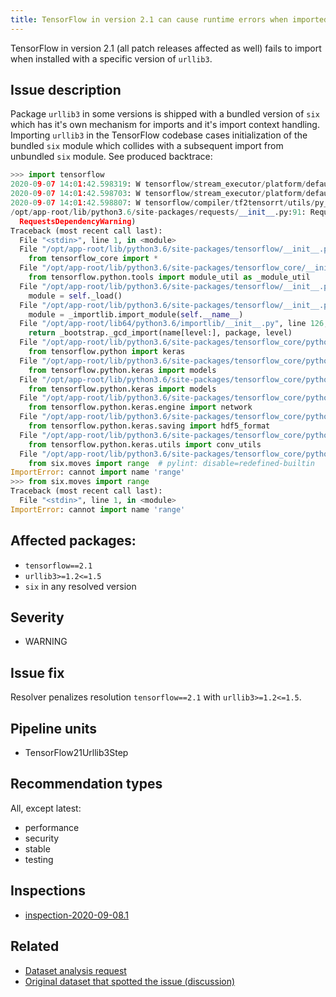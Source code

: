 ```yaml
---
title: TensorFlow in version 2.1 can cause runtime errors when imported, caused by incompatibility between urllib3 and six packages
---
```


TensorFlow in version 2.1 (all patch releases affected as well) fails to import
when installed with a specific version of ``urllib3``.

## Issue description

Package ``urllib3`` in some versions is shipped with a bundled version of
``six`` which has it's own mechanism for imports and it's import context
handling. Importing ``urllib3`` in the TensorFlow codebase cases initialization
of the bundled ``six`` module which collides with a subsequent import from
unbundled ``six`` module. See produced backtrace:

```python
>>> import tensorflow
2020-09-07 14:01:42.598319: W tensorflow/stream_executor/platform/default/dso_loader.cc:55] Could not load dynamic library 'libnvinfer.so.6'; dlerror: libnvinfer.so.6: cannot open shared object file: No such file or directory
2020-09-07 14:01:42.598703: W tensorflow/stream_executor/platform/default/dso_loader.cc:55] Could not load dynamic library 'libnvinfer_plugin.so.6'; dlerror: libnvinfer_plugin.so.6: cannot open shared object file: No such file or directory
2020-09-07 14:01:42.598807: W tensorflow/compiler/tf2tensorrt/utils/py_utils.cc:30] Cannot dlopen some TensorRT libraries. If you would like to use Nvidia GPU with TensorRT, please make sure the missing libraries mentioned above are installed properly.
/opt/app-root/lib/python3.6/site-packages/requests/__init__.py:91: RequestsDependencyWarning: urllib3 (1.5) or chardet (2.3.0) doesn't match a supported version!
  RequestsDependencyWarning)
Traceback (most recent call last):
  File "<stdin>", line 1, in <module>
  File "/opt/app-root/lib/python3.6/site-packages/tensorflow/__init__.py", line 101, in <module>
    from tensorflow_core import *
  File "/opt/app-root/lib/python3.6/site-packages/tensorflow_core/__init__.py", line 40, in <module>
    from tensorflow.python.tools import module_util as _module_util
  File "/opt/app-root/lib/python3.6/site-packages/tensorflow/__init__.py", line 50, in __getattr__
    module = self._load()
  File "/opt/app-root/lib/python3.6/site-packages/tensorflow/__init__.py", line 44, in _load
    module = _importlib.import_module(self.__name__)
  File "/opt/app-root/lib64/python3.6/importlib/__init__.py", line 126, in import_module
    return _bootstrap._gcd_import(name[level:], package, level)
  File "/opt/app-root/lib/python3.6/site-packages/tensorflow_core/python/__init__.py", line 95, in <module>
    from tensorflow.python import keras
  File "/opt/app-root/lib/python3.6/site-packages/tensorflow_core/python/keras/__init__.py", line 27, in <module>
    from tensorflow.python.keras import models
  File "/opt/app-root/lib/python3.6/site-packages/tensorflow_core/python/keras/__init__.py", line 27, in <module>
    from tensorflow.python.keras import models
  File "/opt/app-root/lib/python3.6/site-packages/tensorflow_core/python/keras/models.py", line 25, in <module>
    from tensorflow.python.keras.engine import network
  File "/opt/app-root/lib/python3.6/site-packages/tensorflow_core/python/keras/engine/network.py", line 46, in <module>
    from tensorflow.python.keras.saving import hdf5_format
  File "/opt/app-root/lib/python3.6/site-packages/tensorflow_core/python/keras/saving/hdf5_format.py", line 32, in <module>
    from tensorflow.python.keras.utils import conv_utils
  File "/opt/app-root/lib/python3.6/site-packages/tensorflow_core/python/keras/utils/conv_utils.py", line 22, in <module>
    from six.moves import range  # pylint: disable=redefined-builtin
ImportError: cannot import name 'range'
>>> from six.moves import range
Traceback (most recent call last):
  File "<stdin>", line 1, in <module>
ImportError: cannot import name 'range'
```

## Affected packages:

 * ``tensorflow==2.1``
 * ``urllib3>=1.2<=1.5``
 * ``six`` in any resolved version

## Severity

 * WARNING

## Issue fix

Resolver penalizes resolution ``tensorflow==2.1`` with ``urllib3>=1.2<=1.5``.

## Pipeline units

 * TensorFlow21Urllib3Step

## Recommendation types

All, except latest:

 * performance
 * security
 * stable
 * testing

## Inspections

 * [inspection-2020-09-08.1][1]

## Related

 * [Dataset analysis request][2]
 * [Original dataset that spotted the issue (discussion)][3]

[1]: https://github.com/thoth-station/dependency-monkey-zoo/tree/master/tensorflow/inspection-2020-09-08.1
[2]: https://github.com/thoth-station/datasets/issues/16
[3]: https://github.com/thoth-station/notebooks/issues/70#issuecomment-688664537
